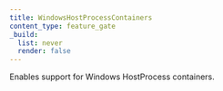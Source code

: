 ```yaml
---
title: WindowsHostProcessContainers
content_type: feature_gate
_build:
  list: never
  render: false
---
```

Enables support for Windows HostProcess containers.
